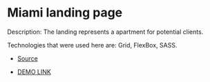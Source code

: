 # Miami landing page
Description: 
  The landing represents a apartment for potential clients.

Technologies that were used here are: Grid, FlexBox, SASS.

- [Source](https://www.figma.com/file/nHz8bflIwJaWP3P99vKTH5/miami_home_new?node-id=16033%3A3)

- [DEMO LINK](https://Uran-web.github.io/layout_miami/)
